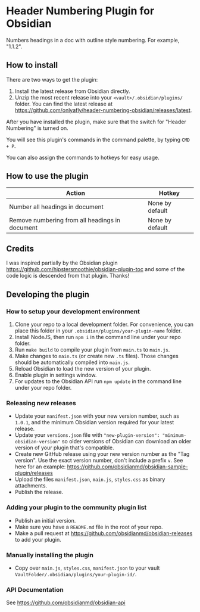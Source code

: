 # Header Numbering Plugin for Obsidian

Numbers headings in a doc with outline style numbering. For example, "1.1.2".

## How to install

There are two ways to get the plugin:

1. Install the latest release from Obsidian directly.
2. Unzip the most recent release into your `<vault>/.obsidian/plugins/` folder. You can find the latest release at <https://github.com/onlyafly/header-numbering-obsidian/releases/latest>.

After you have installed the plugin, make sure that the switch for "Header Numbering" is turned on.

You will see this plugin's commands in the command palette, by typing `CMD + P`.

You can also assign the commands to hotkeys for easy usage.

## How to use the plugin

| Action                                          | Hotkey          |
| ----------------------------------------------- | --------------- |
| Number all headings in document                 | None by default |
| Remove numbering from all headings in document  | None by default |

## Credits

I was inspired partially by the Obsidian plugin <https://github.com/hipstersmoothie/obsidian-plugin-toc> and some of the code logic is descended from that plugin. Thanks!

## Developing the plugin

### How to setup your development environment

1. Clone your repo to a local development folder. For convenience, you can place this folder in your `.obsidian/plugins/your-plugin-name` folder.
2. Install NodeJS, then run `npm i` in the command line under your repo folder.
3. Run `make build` to compile your plugin from `main.ts` to `main.js`.
4. Make changes to `main.ts` (or create new `.ts` files). Those changes should be automatically compiled into `main.js`.
5. Reload Obsidian to load the new version of your plugin.
6. Enable plugin in settings window.
7. For updates to the Obsidian API run `npm update` in the command line under your repo folder.

### Releasing new releases

- Update your `manifest.json` with your new version number, such as `1.0.1`, and the minimum Obsidian version required for your latest release.
- Update your `versions.json` file with `"new-plugin-version": "minimum-obsidian-version"` so older versions of Obsidian can download an older version of your plugin that's compatible.
- Create new GitHub release using your new version number as the "Tag version". Use the exact version number, don't include a prefix `v`. See here for an example: <https://github.com/obsidianmd/obsidian-sample-plugin/releases>
- Upload the files `manifest.json`, `main.js`, `styles.css` as binary attachments.
- Publish the release.

### Adding your plugin to the community plugin list

- Publish an initial version.
- Make sure you have a `README.md` file in the root of your repo.
- Make a pull request at <https://github.com/obsidianmd/obsidian-releases> to add your plugin.

### Manually installing the plugin

- Copy over `main.js`, `styles.css`, `manifest.json` to your vault `VaultFolder/.obsidian/plugins/your-plugin-id/`.

### API Documentation

See <https://github.com/obsidianmd/obsidian-api>
